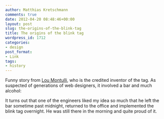 ```yaml
---
author: Matthias Kretschmann
comments: true
date: 2012-04-20 08:48:46+00:00
layout: post
slug: the-origins-of-the-blink-tag
title: The origins of the blink tag
wordpress_id: 1712
categories:
- design
post_format:
- Link
tags:
- history
---
```


Funny story from [Lou Montulli](http://www.montulli.org/lou), who is the credited inventor of the <blink> tag. As suspected of generations of web designers, it involved a bar and much alcohol:



> 
It turns out that one of the engineers liked my idea so much that he left the bar sometime past midnight, returned to the office and implemented the blink tag overnight. He was still there in the morning and quite proud of it.




